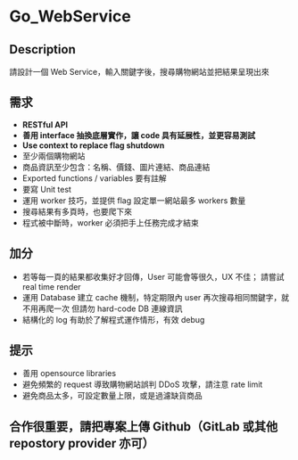 # Go_WebService
## Description

請設計一個 Web Service，輸入關鍵字後，搜尋購物網站並把結果呈現出來

## 需求
* **RESTful API**
* **善用 interface 抽換底層實作，讓 code 具有延展性，並更容易測試**
* **Use context to replace flag shutdown**
* 至少兩個購物網站
* 商品資訊至少包含：名稱、價錢、圖片連結、商品連結
* Exported functions / variables 要有註解
* 要寫 Unit test
* 運用 worker 技巧，並提供 flag 設定單一網站最多 workers 數量
* 搜尋結果有多頁時，也要爬下來
* 程式被中斷時，worker 必須把手上任務完成才結束

## 加分
* 若等每一頁的結果都收集好才回傳，User 可能會等很久，UX 不佳；
  請嘗試 real time render
* 運用 Database 建立 cache 機制，特定期限內 user 再次搜尋相同關鍵字，就不用再爬一次
  但請勿 hard-code DB 連線資訊
* 結構化的 log 有助於了解程式運作情形，有效 debug

## 提示
* 善用 opensource libraries
* 避免頻繁的 request 導致購物網站誤判 DDoS 攻擊，請注意 rate limit
* 避免商品太多，可設定數量上限，或是過濾缺貨商品

## 合作很重要，請把專案上傳 Github（GitLab 或其他 repostory provider 亦可）
